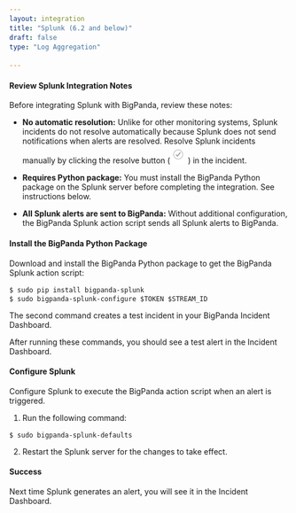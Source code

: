 ```yaml
---
layout: integration 
title: "Splunk (6.2 and below)"
draft: false
type: "Log Aggregation"

---
```


#### Review Splunk Integration Notes

Before integrating Splunk with BigPanda, review these notes:

* **No automatic resolution:** Unlike for other monitoring systems, Splunk incidents do not resolve automatically because Splunk does not send notifications when alerts are resolved. Resolve Splunk incidents manually by clicking the resolve button (![media/resolve.png](/media/resolve.png)) in the incident.

* **Requires Python package:** You must install the BigPanda Python package on the Splunk server before completing the integration. See instructions below.

* **All Splunk alerts are sent to BigPanda:** Without additional configuration, the BigPanda Splunk action script sends all Splunk alerts to BigPanda.

<!-- section-separator -->
#### Install the BigPanda Python Package

Download and install the BigPanda Python package to get the BigPanda Splunk action script:

    $ sudo pip install bigpanda-splunk
    $ sudo bigpanda-splunk-configure $TOKEN $STREAM_ID

<!-- docs-only-start -->
The second command creates a test incident in your BigPanda Incident Dashboard.
<!-- docs-only-end -->
<!-- app-only-start -->
After running these commands, you should see a test alert in the Incident Dashboard.
<!-- app-only-end -->

<!-- section-separator -->

#### Configure Splunk

Configure Splunk to execute the BigPanda action script when an alert is triggered.

1. Run the following command:

  ````
  $ sudo bigpanda-splunk-defaults
  ````
    
2. Restart the Splunk server for the changes to take effect.

<!-- section-separator -->

#### Success
Next time Splunk generates an alert, you will see it in the Incident Dashboard.
